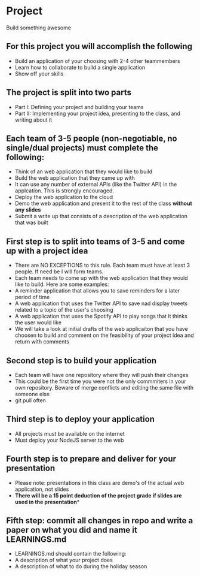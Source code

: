 # Project
Build something awesome

## For this project you will accomplish the following
 - Build an application of your choosing with 2-4 other teammembers
 - Learn how to collaborate to build a single application
 - Show off your skills
 
## The project is split into two parts
  - Part I: Defining your project and building your teams
  - Part II: Implementing your project idea, presenting to the class, and writing about it

## Each team of 3-5 people (non-negotiable, no single/dual projects) must complete the following:
 - Think of an web application that they would like to build
 - Build the web application that they came up with
  - It can use any number of external APIs (like the Twitter API) in the applcation. This is strongly encouraged.
 - Deploy the web application to the cloud
 - Demo the web application and present it to the rest of the class **without any slides**
 - Submit a write up that consists of a description of the web application that was built
 
## First step is to split into teams of 3-5 and come up with a project idea
 - There are NO EXCEPTIONS to this rule. Each team must have at least 3 people. If need be I will form teams.
 - Each team needs to come up with the web application that they would like to build. Here are some examples:
  - A reminder application that allows you to save reminders for a later period of time
  - A web application that uses the Twitter API to save nad display tweets related to a topic of the user's choosing
  - A web application that uses the Spotify API to play songs that it thinks the user would like
 - We will take a look at initial drafts of the web applicaiton that you have choosen to build and comment on the feasibility of your project idea and return with comments
 
## Second step is to build your application
 - Each team will have one repository where they will push their changes
 - This could be the first time you were not the only commmiters in your own repository. Beware of merge conflicts and editing the same file with someone else
 - git pull often
 
## Third step is to deploy your application
 - All projects must be available on the internet
 - Must deploy your NodeJS server to the web
 
## Fourth step is to prepare and deliver for your presentation
 - Please note: presentations in this class are demo's of the actual web application, not slides
 - **There will be a 15 point deduction of the project grade if slides are used in the presentation***
 
## Fifth step: commit all changes in repo and write a paper on what you did and name it LEARNINGS.md
 - LEARNINGS.md should contain the following:
  - A description of what your project does
  - A description of what to do during the holiday season
 
 
  

